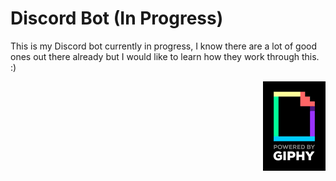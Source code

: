 # Discord Bot (In Progress)
This is my Discord bot currently in progress, I know there are a lot of good \
ones out there already but I would like to learn how they work through this. :)

<p align="right">
    <img src="./media/PoweredByGiphyBadge.gif">
</p>